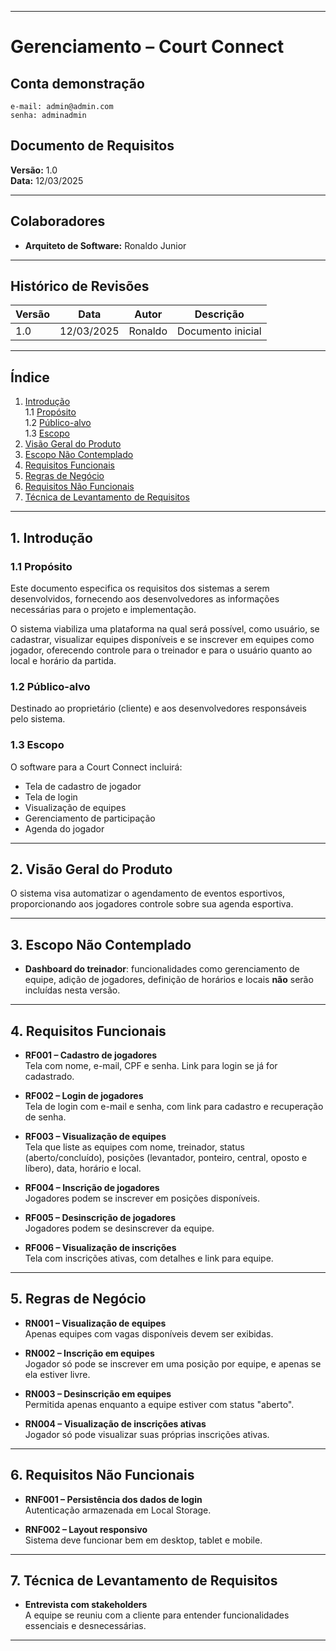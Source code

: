 
---

# Gerenciamento – Court Connect  

## Conta demonstração
```http
e-mail: admin@admin.com
senha: adminadmin
```

## Documento de Requisitos  
**Versão:** 1.0  
**Data:** 12/03/2025  

---

## Colaboradores

- **Arquiteto de Software:** Ronaldo Junior

---

## Histórico de Revisões

| Versão | Data       | Autor   | Descrição         |
|--------|------------|---------|-------------------|
| 1.0    | 12/03/2025 | Ronaldo | Documento inicial |

---

## Índice

1. [Introdução](#1-introdução)  
   1.1 [Propósito](#11-propósito)  
   1.2 [Público-alvo](#12-público-alvo)  
   1.3 [Escopo](#13-escopo)  
2. [Visão Geral do Produto](#2-visão-geral-do-produto)  
3. [Escopo Não Contemplado](#3-escopo-não-contemplado)  
4. [Requisitos Funcionais](#4-requisitos-funcionais)  
5. [Regras de Negócio](#5-regras-de-negócio)  
6. [Requisitos Não Funcionais](#6-requisitos-não-funcionais)  
7. [Técnica de Levantamento de Requisitos](#7-técnica-de-levantamento-de-requisitos)  

---

## 1. Introdução

### 1.1 Propósito

Este documento especifica os requisitos dos sistemas a serem desenvolvidos, fornecendo aos desenvolvedores as informações necessárias para o projeto e implementação.  

O sistema viabiliza uma plataforma na qual será possível, como usuário, se cadastrar, visualizar equipes disponíveis e se inscrever em equipes como jogador, oferecendo controle para o treinador e para o usuário quanto ao local e horário da partida.

### 1.2 Público-alvo

Destinado ao proprietário (cliente) e aos desenvolvedores responsáveis pelo sistema.

### 1.3 Escopo

O software para a Court Connect incluirá:
- Tela de cadastro de jogador
- Tela de login
- Visualização de equipes
- Gerenciamento de participação
- Agenda do jogador

---

## 2. Visão Geral do Produto

O sistema visa automatizar o agendamento de eventos esportivos, proporcionando aos jogadores controle sobre sua agenda esportiva.

---

## 3. Escopo Não Contemplado

- **Dashboard do treinador**: funcionalidades como gerenciamento de equipe, adição de jogadores, definição de horários e locais **não** serão incluídas nesta versão.

---

## 4. Requisitos Funcionais

- **RF001 – Cadastro de jogadores**  
  Tela com nome, e-mail, CPF e senha. Link para login se já for cadastrado.

- **RF002 – Login de jogadores**  
  Tela de login com e-mail e senha, com link para cadastro e recuperação de senha.

- **RF003 – Visualização de equipes**  
  Tela que liste as equipes com nome, treinador, status (aberto/concluído), posições (levantador, ponteiro, central, oposto e líbero), data, horário e local.

- **RF004 – Inscrição de jogadores**  
  Jogadores podem se inscrever em posições disponíveis.

- **RF005 – Desinscrição de jogadores**  
  Jogadores podem se desinscrever da equipe.

- **RF006 – Visualização de inscrições**  
  Tela com inscrições ativas, com detalhes e link para equipe.

---

## 5. Regras de Negócio

- **RN001 – Visualização de equipes**  
  Apenas equipes com vagas disponíveis devem ser exibidas.

- **RN002 – Inscrição em equipes**  
  Jogador só pode se inscrever em uma posição por equipe, e apenas se ela estiver livre.

- **RN003 – Desinscrição em equipes**  
  Permitida apenas enquanto a equipe estiver com status "aberto".

- **RN004 – Visualização de inscrições ativas**  
  Jogador só pode visualizar suas próprias inscrições ativas.

---

## 6. Requisitos Não Funcionais

- **RNF001 – Persistência dos dados de login**  
  Autenticação armazenada em Local Storage.

- **RNF002 – Layout responsivo**  
  Sistema deve funcionar bem em desktop, tablet e mobile.

---

## 7. Técnica de Levantamento de Requisitos

- **Entrevista com stakeholders**  
  A equipe se reuniu com a cliente para entender funcionalidades essenciais e desnecessárias.

---
